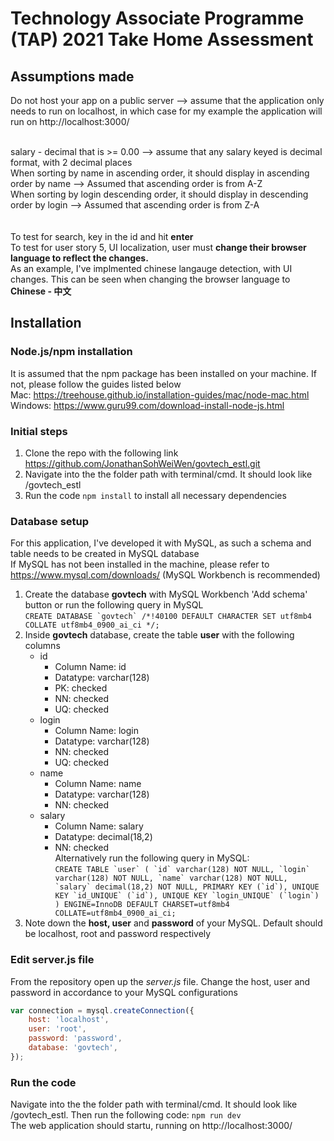# Technology Associate Programme (TAP) 2021 Take Home Assessment

## Assumptions made
Do not host your app on a public server --> assume that the application only needs to run on localhost, in which case for my example the application will run on http://localhost:3000/ <br/> <br/>

salary - decimal that is >= 0.00 --> assume that any salary keyed is decimal format, with 2 decimal places <br/>
When sorting by name in ascending order, it should display in ascending order by name --> Assumed that ascending order is from A-Z <br/>
When sorting by login descending order, it should display in descending order by login --> Assumed that ascending order is from Z-A <br/>
<br/><br/>
To test for search, key in the id and hit **enter**<br/>
To test for user story 5, UI localization, user must **change their browser language to reflect the changes.**<br/>
As an example, I've implmented chinese langauge detection, with UI changes. This can be seen when changing the browser language to **Chinese - 中文**
## Installation
### Node.js/npm installation
It is assumed that the npm package has been installed on your machine. If not, please follow the guides listed below <br/>
Mac: https://treehouse.github.io/installation-guides/mac/node-mac.html <br/>
Windows: https://www.guru99.com/download-install-node-js.html

### Initial steps
1. Clone the repo with the following link https://github.com/JonathanSohWeiWen/govtech_estl.git
2. Navigate into the the folder path with terminal/cmd. It should look like <PATH>/govtech_estl
3. Run the code `npm install` to install all necessary dependencies
  
### Database setup
For this application, I've developed it with MySQL, as such a schema and table needs to be created in MySQL database<br/>
If MySQL has not been installed in the machine, please refer to https://www.mysql.com/downloads/ (MySQL Workbench is recommended) <br/>
1. Create the database **govtech** with MySQL Workbench 'Add schema' button or run the following query in MySQL <br/>  ```CREATE DATABASE `govtech` /*!40100 DEFAULT CHARACTER SET utf8mb4 COLLATE utf8mb4_0900_ai_ci */;``` 
2. Inside **govtech** database, create the table **user** with the following columns
    * id
        * Column Name: id
        * Datatype: varchar(128)
        * PK: checked
        * NN: checked
        * UQ: checked
    * login
        * Column Name: login
        * Datatype: varchar(128)
        * NN: checked
        * UQ: checked
    * name
        * Column Name: name
        * Datatype: varchar(128)
        * NN: checked
    * salary
        * Column Name: salary
        * Datatype: decimal(18,2)
        * NN: checked
<br/>Alternatively run the following query in MySQL:<br/>
```CREATE TABLE `user` (
  `id` varchar(128) NOT NULL,
  `login` varchar(128) NOT NULL,
  `name` varchar(128) NOT NULL,
  `salary` decimal(18,2) NOT NULL,
  PRIMARY KEY (`id`),
  UNIQUE KEY `id_UNIQUE` (`id`),
  UNIQUE KEY `login_UNIQUE` (`login`)
) ENGINE=InnoDB DEFAULT CHARSET=utf8mb4 COLLATE=utf8mb4_0900_ai_ci;```
4. Note down the **host, user** and  **password** of your MySQL. Default should be localhost, root and password respectively

### Edit server.js file
From the repository open up the *server.js* file.
Change the host, user and password in accordance to your MySQL configurations
```javascript
var connection = mysql.createConnection({
	host: 'localhost',
	user: 'root',
	password: 'password',
	database: 'govtech',
});
```
### Run the code
Navigate into the the folder path with terminal/cmd. It should look like <PATH>/govtech_estl. Then run the following code: ```npm run dev```<br/>
The web application should startu, running on http://localhost:3000/
